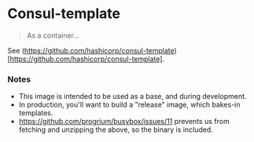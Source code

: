 # Consul-template
> As a container...

See (https://github.com/hashicorp/consul-template)[https://github.com/hashicorp/consul-template].

### Notes

- This image is intended to be used as a base, and during development.
- In production, you'll want to build a "release" image, which bakes-in templates.
- https://github.com/progrium/busybox/issues/11 prevents us from fetching and unzipping the above, so the binary is included.
